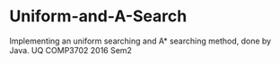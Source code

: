 # Uniform-and-A-Search
Implementing an uniform searching and A* searching method, done by Java. UQ COMP3702 2016 Sem2
